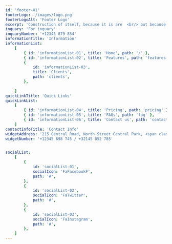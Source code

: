 ```yaml
---
id: 'footer-01'
footerLogo: '/images/logo.png'
footerLogoAlt: 'Footer Logo'
excerpt: 'Construction of itself, because it is are  <br/> but because some proper style design is occur in toil and pain pleasure'
inquary: 'For inquary'
inquaryNumber: '+12345 879 854'
informationTitle: 'Information'
informationList:
    [
        { id: 'informationList-01', title: 'Home', path: '/' },
        { id: 'informationList-02', title: 'Features', path: 'features' },
        {
            id: 'informationList-03',
            title: 'Clients',
            path: 'clients',
        },
    
    ]
quickLinkTitle: 'Quick Links'
quickLinkList:
    [
        { id: 'informationList-04', title: 'Pricing', path: 'pricing' },
        { id: 'informationList-05', title: 'FAQs', path: 'faq' },
        { id: 'informationList-06', title: 'Contact us', path: 'contact' },
    ]
contactInfoTitle: 'Contact Info'
widgetAddress: '215 Central Road, North Street Central Park, <span class="text-primary">New York, USA</span>'
widgetNumber: '+12345 698 745 / +32145 852 785'


socialList:
    [
        {
            id: 'socialList-01',
            socialIcon: 'FaFacebookF',
            path: '#',
        },
        {
            id: 'socialList-02',
            socialIcon: 'FaTwitter',
            path: '#',
        },
        {
            id: 'socialList-03',
            socialIcon: 'FaInstagram',
            path: '#',
        },
    ]
---
```


